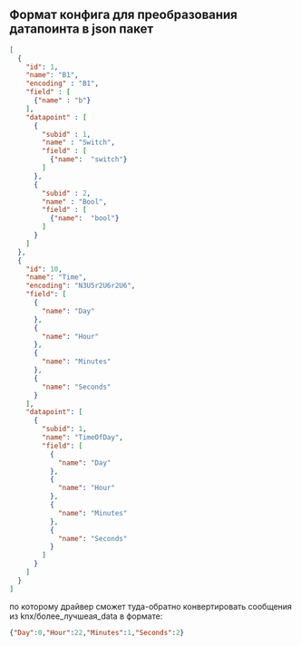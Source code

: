 ## Формат конфига для преобразования датапоинта в json пакет 

```json
[
  {
    "id": 1,
    "name": "B1",
    "encoding" : "B1",
    "field" : [
      {"name" : "b"}
    ],
    "datapoint" : [
      {
        "subid" : 1,
        "name" : "Switch",
        "field" : [
          {"name":  "switch"}
        ]
      },
      {
        "subid" : 2,
        "name" : "Bool",
        "field" : [
          {"name":  "bool"}
        ]
      }
    ]
  },
  {
    "id": 10,
    "name": "Time",
    "encoding": "N3U5r2U6r2U6",
    "field": [
      {
        "name": "Day"
      },
      {
        "name": "Hour"
      },
      {
        "name": "Minutes"
      },
      {
        "name": "Seconds"
      }
    ],
    "datapoint": [
      {
        "subid": 1,
        "name": "TimeOfDay",
        "field": [
          {
            "name": "Day"
          },
          {
            "name": "Hour"
          },
          {
            "name": "Minutes"
          },
          {
            "name": "Seconds"
          }
        ]
      }
    ]
  }
]
```



по которому драйвер сможет туда-обратно конвертировать сообщения из knx/более_лучшеая_data  в формате:

```json
{"Day":0,"Hour":22,"Minutes":1,"Seconds":2}
```